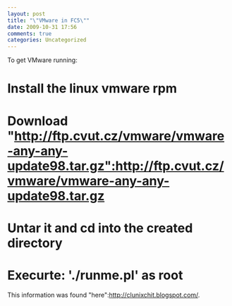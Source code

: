 ```yaml
---
layout: post
title: "\"VMware in FC5\""
date: 2009-10-31 17:56
comments: true
categories: Uncategorized
---
```

To get VMware running:

# Install the linux vmware rpm
# Download "http://ftp.cvut.cz/vmware/vmware-any-any-update98.tar.gz":http://ftp.cvut.cz/vmware/vmware-any-any-update98.tar.gz
# Untar it and cd into the created directory
# Execurte: './runme.pl' as root

This information was found "here":http://clunixchit.blogspot.com/.
